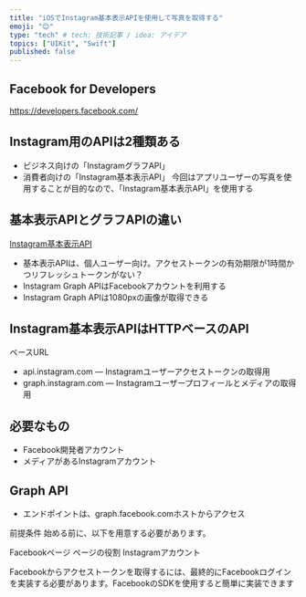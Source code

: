 ```yaml
---
title: "iOSでInstagram基本表示APIを使用して写真を取得する"
emoji: "😊"
type: "tech" # tech: 技術記事 / idea: アイデア
topics: ["UIKit", "Swift"]
published: false
---
```


## Facebook for Developers

https://developers.facebook.com/

## Instagram用のAPIは2種類ある
- ビジネス向けの「InstagramグラフAPI」
- 消費者向けの「Instagram基本表示API」
今回はアプリユーザーの写真を使用することが目的なので、「Instagram基本表示API」を使用する

## 基本表示APIとグラフAPIの違い

[Instagram基本表示API](https://developers.facebook.com/docs/instagram-basic-display-api)

- 基本表示APIは、個人ユーザー向け。アクセストークンの有効期限が1時間かつリフレッシュトークンがない？
- Instagram Graph APIはFacebookアカウントを利用する
- Instagram Graph APIは1080pxの画像が取得できる

## Instagram基本表示APIはHTTPベースのAPI
ベースURL
- api.instagram.com — Instagramユーザーアクセストークンの取得用
- graph.instagram.com — Instagramユーザープロフィールとメディアの取得用

## 必要なもの
- Facebook開発者アカウント
- メディアがあるInstagramアカウント

## Graph API
- エンドポイントは、graph.facebook.comホストからアクセス

前提条件
始める前に、以下を用意する必要があります。

Facebookページ
ページの役割
Instagramアカウント

Facebookからアクセストークンを取得するには、最終的にFacebookログインを実装する必要があります。FacebookのSDKを使用すると簡単に実装できます
